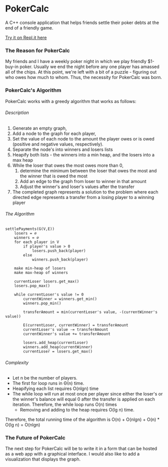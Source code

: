 <h1> PokerCalc </h1>
A C++ console application that helps friends settle their poker debts at the end of a friendly game.

[Try it on Repl.it here](https://repl.it/@jonnydmobile/PokerCalc) 

<h3>The Reason for PokerCalc</h3>
My friends and I have a weekly poker night in which we play friendly $1-buy-in poker. Usually we end the night before any 
one player has amassed all of the chips. At this point, we're left with a bit of a puzzle - figuring out who owes how much
to whom. Thus, the necessity for PokerCalc was born.

<h3>PokerCalc's Algorithm</h3>
PokerCalc works with a greedy algorithm that works as follows:

<h6>Description</h6>
<ol>
    <li> Generate an empty graph,
    <li> Add a node to the graph for each player,
    <li> Set the value of each node to the amount the player owes or is owed (positive and negative values, respectively).
    <li> Separate the node's into winners and losers lists
    <li> Heapify both lists - the winners into a min heap, and the losers into a max heap
    <li> While the loser that owes the most owes more than 0, 
    <ol>
        <li> determine the minimum between the loser that owes the most and the winner that is owed the most
        <li> Add an edge to the graph from loser to winner in that amount
        <li> Adjust the winner's and loser's values after the transfer
    </ol>
    <li> The completed graph represents a solution to the problem where each directed edge represents a transfer from a 
    losing player to a winning player
</ol>

<h6>The Algorithm</h6>

```
settlePayments(G(V,E))
    losers = ∅
    winners = ∅
    for each player in V
        if player's value > 0
            losers.push_back(player)
        else
            winners.push_back(player)
        
    make min-heap of losers
    make max-heap of winners

    currentLoser losers.get_max()
    losers.pop_max()

    while currentLoser's value != 0
        currentWinner = winners.get_min()
        winners.pop_min()
        
        transferAmount = min(currentLoser's value, -(currentWinner's value))
     
        E(currentLoser, currentWinner) = transferAmount
        currentLoser's value -= transferAmount
        currentWinner's value += transferAmount
    
        losers.add_heap(currentLoser)
        winners.add_heap(currentWinner)
        currentLoser = losers.get_max()
```

<h6>Complexity</h6>
<ul>
  <li>Let n be the number of players.
  <li>The first for loop runs in Θ(n) time.
  <li>Heapifying each list requires O(nlgn) time
  <li>The while loop will run at most once per player since either the loser's or the winner's balance will equal 0 after
  the transfer is applied on each iteration. Therefore, the while loop runs O(n) times
  <ul>
      <li> Removing and adding to the heap requires O(lg n) time.
  </ul>
</ul>
Therefore, the total running time of the algorithm is
O(n) + O(nlgn) + O(n) * O(lg n) = O(nlgn)

<h3>The Future of PokerCalc</h3>
The next step for PokerCalc will be to write it in a form that can be hosted as a web app with a graphical interface.
I would also like to add a visualization that displays the graph.
